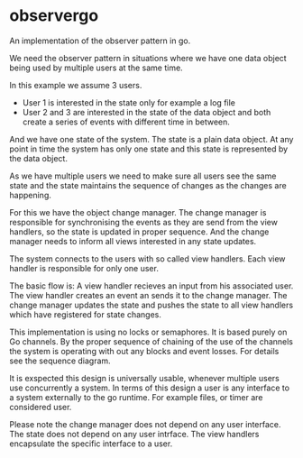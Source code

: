 # observergo
An implementation of the observer pattern in go.

We need the observer pattern in situations where we have one data object 
being used by multiple users at the same time.

In this example we assume 3 users.
- User 1 is interested in the state only for example a log file
- User 2 and 3 are interested in the state of the data object
  and both create a series of events with different time in between.

And we have one state of the system. The state is a plain data object.
At any point in time the system has only one state and this state is 
represented by the data object.

As we have multiple users we need to make sure all users see the same
state and the state maintains the sequence of changes as the changes are
happening.

For this we have the object change manager. The change manager is responsible
for synchronising the events as they are send from the view handlers, so the state
is updated in proper sequence. And the change manager needs to inform all 
views interested in any state updates.

The system connects to the users with so called view handlers. Each view handler is
responsible for only one user.

The basic flow is: A view handler recieves an input from his associated user. The view
handler creates an event an sends it to the change manager. The change manager updates
the state and pushes the state to all view handlers which have registered for state changes.

This implementation is using no locks or semaphores. It is based purely on Go channels.
By the proper sequence of chaining of the use of the channels the system is 
operating with out any blocks and event losses. For details see the sequence diagram.

It is exspected this design is universally usable, whenever multiple users use 
concurrently a system. In terms of this design a user is any interface to a system
externally to the go runtime. For example files, or timer are considered user.

Please note the change manager does not depend on any user interface. The state
does not depend on any user intrface. The view handlers encapsulate the specific interface
to a user.

